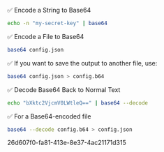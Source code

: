 ✅ Encode a String to Base64
```sh
echo -n "my-secret-key" | base64
```

✅ Encode a File to Base64
```sh
base64 config.json
```

✅ If you want to save the output to another file, use:
```sh
base64 config.json > config.b64
```

✅ Decode Base64 Back to Normal Text
```sh
echo "bXktc2VjcmV0LWtleQ==" | base64 --decode
```

✅ For a Base64-encoded file
```sh
base64 --decode config.b64 > config.json
```
26d607f0-fa81-413e-8e37-4ac21171d315
